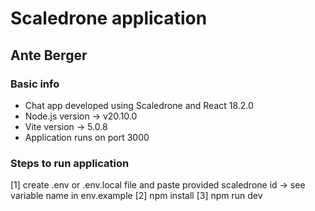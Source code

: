# Scaledrone application

## Ante Berger

### Basic info

-   Chat app developed using Scaledrone and React 18.2.0
-   Node.js version -> v20.10.0
-   Vite version -> 5.0.8
-   Application runs on port 3000

### Steps to run application

[1] create .env or .env.local file and paste provided scaledrone id -> see variable name in env.example
[2] npm install
[3] npm run dev

